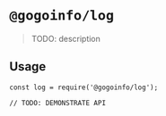 # `@gogoinfo/log`

> TODO: description

## Usage

```
const log = require('@gogoinfo/log');

// TODO: DEMONSTRATE API
```
